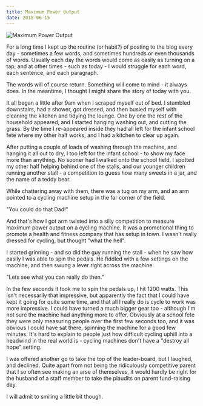 ```yaml
---
title: Maximum Power Output
date: 2018-06-15
---
```


![Maximum Power Output](https://source.unsplash.com/s9CC2SKySJM/1600x900)

For a long time I kept up the routine (or habit?) of posting to the blog every day - sometimes a few words, and sometimes hundreds or even thousands of words. Usually each day the words would come as easily as turning on a tap, and at other times - such as today - I would struggle for each word, each sentence, and each paragraph.

The words will of course return. Something will come to mind - it always does. In the meantime, I thought I might share the story of today with you.

It all began a little after 9am when I scraped myself out of bed. I stumbled downstairs, had a shower, got dressed, and then busied myself with cleaning the kitchen and tidying the lounge. One by one the rest of the household appeared, and I started hanging washing out, and cutting the grass. By the time I re-appeared inside they had all left for the infant school fete where my other half works, and I had a kitchen to clear up again.

After putting a couple of loads of washing through the machine, and hanging it all out to dry, I too left for the infant school - to show my face more than anything. No sooner had I walked onto the school field, I spotted my other half helping behind one of the stalls, and our younger children running another stall - a competition to guess how many sweets in a jar, and the name of a teddy bear.

While chattering away with them, there was a tug on my arm, and an arm pointed to a cycling machine setup in the far corner of the field.

"You could do that Dad!"

And that's how I got arm twisted into a silly competition to measure maximum power output on a cycling machine. It was a promotional thing to promote a health and fitness company that has setup in town. I wasn't really dressed for cycling, but thought "what the hell".

I started grinning - and so did the guy running the stall - when he saw how easily I was able to spin the pedals. He fiddled with a few settings on the machine, and then swung a lever right across the machine.

"Lets see what you can really do then."

In the few seconds it took me to spin the pedals up, I hit 1200 watts. This isn't necessarily that impressive, but apparently the fact that I could have kept it going for quite some time, and that all I really do is cycle to work was  more impressive. I could have turned a much bigger gear too - although I'm not sure the machine had anything more to offer. Obviously at a school fete they were only measuring people over the first few seconds too, and it was obvious I could have sat there, spinning the machine for a good few minutes. It's hard to explain to people just how difficult cycling uphill into a headwind in the real world is - cycling machines don't have a "destroy all hope" setting.

I was offered another go to take the top of the leader-board, but I laughed, and declined. Quite apart from not being the ridiculously competitive parent that I so often see making an arse of themselves, it would hardly be right for the husband of a staff member to take the plaudits on parent fund-raising day.

I will admit to smiling a little bit though.
